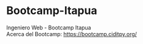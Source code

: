 # Bootcamp-Itapua
Ingeniero Web - Bootcamp Itapua <br>
Acerca del Bootcamp: https://bootcamp.ciditpy.org/
